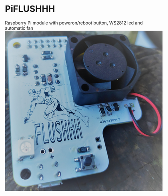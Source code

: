 # PiFLUSHHH
Raspberry Pi module with poweron/reboot button, WS2812 led and automatic fan
![picture](img1.jpg)
